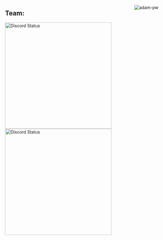 
<p><img align="right" src="https://github.com/Adam-pw/Adam-pw/blob/main/animation_500_kxa883sd.gif" alt="adam-pw" /></p>

<h2>Team:</h2>

<a href="https://discord.com/users/319321727630835712" target="_blank">
    <img width="350px" alt="Discord Status" src="https://lanyard.cnrad.dev/api/319321727630835712?hideTimestamp=true&borderRadius=5px">
</a>

<a href="https://discord.com/users/686489824546390026" target="_blank">
    <img width="350px" alt="Discord Status" src="https://lanyard.cnrad.dev/api/686489824546390026?hideTimestamp=true&borderRadius=5px">
</a>
